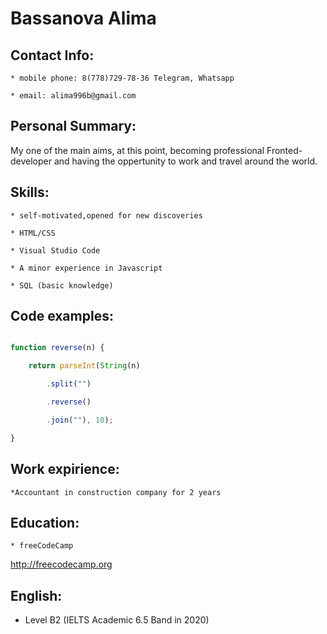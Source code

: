 # Bassanova Alima

## Contact Info:

	* mobile phone: 8(778)729-78-36 Telegram, Whatsapp

	* email: alima996b@gmail.com

## Personal Summary:

   My one of the main aims, at this point, becoming professional Fronted-developer and having the oppertunity to work and travel around the world.

## Skills:

	* self-motivated,opened for new discoveries

	* HTML/CSS

	* Visual Studio Code

	* A minor experience in Javascript

	* SQL (basic knowledge)


## Code examples:

```javascript

function reverse(n) {

    return parseInt(String(n)

        .split("")

        .reverse()

        .join(""), 10);

}

```

## Work expirience:

	*Accountant in construction company for 2 years



## Education: 

	* freeCodeCamp

http://freecodecamp.org



## English:

   * Level B2 (IELTS Academic 6.5 Band in 2020)